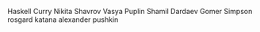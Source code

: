 Haskell Curry
Nikita Shavrov
Vasya Puplin
Shamil Dardaev
Gomer Simpson
rosgard katana
alexander pushkin
